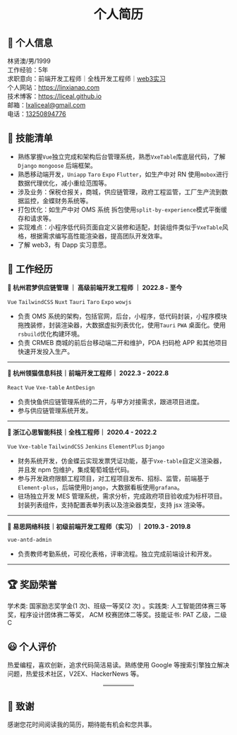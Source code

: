<h1 style="text-align:center;">个人简历</h1>

## 👤 个人信息

<div>林贤澳/男/1999</div>
<div>工作经验：5年</div>
<div>求职意向：前端开发工程师｜全栈开发工程师｜<a href="https://t.me/liceal">web3实习</a></div>
<div>个人网站：<a href="https://linxianao.com">https://linxianao.com</a></div>
<div>技术博客：<a href="https://liceal.github.io">https://liceal.github.io</a></div>
<div>邮箱：<a href="mailto:lxaliceal@gmail.com">lxaliceal@gmail.com</a></div>
<div>电话：<a href="tel:13250894776">13250894776</a></div>

## 🧾 技能清单

- 熟练掌握`Vue`独立完成和架构后台管理系统，熟悉`VxeTable`库底层代码，了解 `Django` `mongoose` 后端框架。
- 熟悉移动端开发，`Uniapp` `Taro` `Expo` `Flutter`，如生产中对 RN 使用`mobox`进行数据代理优化，减小重绘范围等。
- 涉及业务：保税仓报关，商城，供应链管理，政府工程监管，工厂生产流到数据监控，金蝶财务系统等。
- 打包优化：如生产中对 OMS 系统 拆包使用`split-by-experience`模式平衡缓存和请求等。
- 实现难点：小程序低代码页面自定义装修和适配，封装组件类似于`VxeTable`风格，根据需求编写高性能渲染器，提高团队开发效率。
- 了解 web3，有 Dapp 实习意愿。

## 💼 工作经历

**🏢 杭州君梦供应链管理 ｜ 高级前端开发工程师 ｜ 2022.8 - 至今**

`Vue` `TailwindCSS` `Nuxt` `Tauri` `Taro` `Expo` `wowjs`

- 负责 OMS 系统的架构，包括官网，后台，小程序，低代码封装，小程序模块拖拽装修，封装渲染器，大数据虚拟列表优化，使用`Tauri` `PWA` 桌面化。使用`rsbuild`优化构建环境。
- 负责 CRMEB 商城的前后台移动端二开和维护，PDA 扫码枪 APP 和其他项目快速开发投入生产。

---

**🏢 杭州领猫信息科技｜前端开发工程师｜ 2022.3 - 2022.8**

`React` `Vue` `Vxe-table` `AntDesign`

- 负责快鱼供应链管理系统的二开，与甲方对接需求，跟进项目进度。
- 参与供应链管理系统开发。

---

**🏢 浙江心思智能科技｜全栈工程师｜ 2020.4 - 2022.2**

`Vue` `Vxe-table` `TailwindCSS` `Jenkins` `ElementPlus` `Django`

- 财务系统开发，仿金蝶云实现发票凭证功能，基于`Vxe-table`自定义渲染器，并且发 npm 包维护，集成葡萄城低代码。
- 参与开发政府限额工程项目，对工程项目发布、招标、监管，前端基于`Element-plus`，后端使用`Django`，大数据看板使用`grafana`。
- 驻场独立开发 MES 管理系统，需求分析，完成政府项目验收成为标杆项目。封装列表组件，支持配置表单列表以及渲染器类型，支持 jsx 渲染等。

---

**🏢 易思网络科技｜初级前端开发工程师（实习）｜ 2019.3 - 2019.8**

`vue-antd-admin`

- 负责教师考勤系统，可视化表格，评审流程。独立完成前端设计和开发。

---

## 🏆 奖励荣誉

学术类: 国家励志奖学金(1 次)、班级一等奖(2 次) 。实践类: 人工智能团体赛三等奖，程序设计团体赛二等奖， ACM 校赛团体二等奖。技能证书: PAT 乙级，二级 C

## 😃 个人评价

热爱编程，喜欢创新，追求代码简洁易读。熟练使用 Google 等搜索引擎独立解决问题，热爱技术社区，V2EX、HackerNews 等。

<hr style="display: block;
    width: 14%;
    margin: 0px auto;
    border: 0 none;
    border-top: 3px solid #dededc;">

## 🤝 致谢

感谢您花时间阅读我的简历，期待能有机会和您共事。
